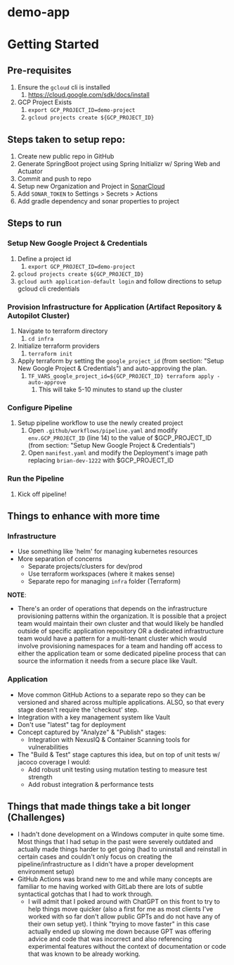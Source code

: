 # demo-app

# Getting Started

## Pre-requisites
1. Ensure the `gcloud` cli is installed 
    1. https://cloud.google.com/sdk/docs/install
2. GCP Project Exists
    1. `export GCP_PROJECT_ID=demo-project`
    2. `gcloud projects create ${GCP_PROJECT_ID}`

## Steps taken to setup repo:
1. Create new public repo in GitHub 
2. Generate SpringBoot project using Spring Initializr w/ Spring Web and Actuator
3. Commit and push to repo
4. Setup new Organization and Project in [SonarCloud](https://sonarcloud.io/)
5. Add `SONAR_TOKEN` to Settings > Secrets > Actions
6. Add gradle dependency and sonar properties to project

## Steps to run

### Setup New Google Project & Credentials
1. Define a project id 
    1. `export GCP_PROJECT_ID=demo-project`
2. `gcloud projects create ${GCP_PROJECT_ID}`
3. `gcloud auth application-default login` and follow directions to setup gcloud cli credentials

### Provision Infrastructure for Application (Artifact Repository & Autopilot Cluster)
1. Navigate to terraform directory
    1. `cd infra`
2. Initialize terraform providers
    1. `terraform init`
3. Apply terraform by setting the `google_project_id` (from section: "Setup New Google Project & Credentials") and auto-approving the plan.
    1. `TF_VARS_google_project_id=${GCP_PROJECT_ID} terraform apply -auto-approve`
        1. This will take 5-10 minutes to stand up the cluster

### Configure Pipeline 
1. Setup pipeline workflow to use the newly created project
    1. Open `.github/workflows/pipeline.yaml` and modify `env.GCP_PROJECT_ID` (line 14) to the value of $GCP_PROJECT_ID (from section: "Setup New Google Project & Credentials")
    2. Open `manifest.yaml` and modify the Deployment's image path replacing `brian-dev-1222` with $GCP_PROJECT_ID

### Run the Pipeline
1. Kick off pipeline!

## Things to enhance with more time
### Infrastructure
- Use something like 'helm' for managing kubernetes resources
- More separation of concerns
    - Separate projects/clusters for dev/prod 
    - Use terraform workspaces (where it makes sense)
    - Separate repo for managing `infra` folder (Terraform)

**NOTE**:
  - There's an order of operations that depends on the infrastructure provisioning patterns within the organization. It is possible that a project team would maintain their own cluster and that would likely be handled outside of specific application repository OR a dedicated infrastructure team would have a pattern for a multi-tenant cluster which would involve provisioning namespaces for a team and handing off access to either the application team or some dedicated pipeline process that can source the information it needs from a secure place like Vault.

### Application
- Move common GitHub Actions to a separate repo so they can be versioned and shared across multiple applications. ALSO, so that every stage doesn't require the 'checkout' step.
- Integration with a key management system like Vault
- Don't use "latest" tag for deployment
- Concept captured by "Analyze" & "Publish" stages:
    - Integration with NexusIQ & Container Scanning tools for vulnerabilities
- The "Build & Test" stage captures this idea, but on top of unit tests w/ jacoco coverage I would:
    - Add robust unit testing using mutation testing to measure test strength
    - Add robust integration & performance tests

## Things that made things take a bit longer (Challenges)
- I hadn't done development on a Windows computer in quite some time. Most things that I had setup in the past were severely outdated and actually made things harder to get going (had to uninstall and reinstall in certain cases and couldn't only focus on creating the pipeline/infrastructure as I didn't have a proper development environment setup)
- GitHub Actions was brand new to me and while many concepts are familiar to me having worked with GitLab there are lots of subtle syntactical gotchas that I had to work through.
     - I will admit that I poked around with ChatGPT on this front to try to help things move quicker (also a first for me as most clients I've worked with so far don't allow public GPTs and do not have any of their own setup yet). I think "trying to move faster" in this case actually ended up slowing me down because GPT was offering advice and code that was incorrect and also referencing experimental features without the context of documentation or code that was known to be already working.
